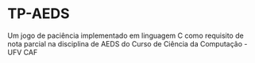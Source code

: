 # TP-AEDS
Um jogo de paciência implementado em linguagem C como requisito de nota parcial na disciplina de AEDS do Curso de Ciência da Computação - UFV CAF
